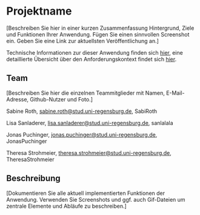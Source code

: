 # Projektname	

[Beschreiben Sie hier in einer kurzen Zusammenfassung Hintergrund, Ziele und Funktionen Ihrer Anwendung. Fügen Sie einen sinnvollen Screenshot ein. Geben Sie eine Link zur aktuellsten Veröffentlichung an.]

Technische Informationen zur dieser Anwendung finden sich [hier](./docs/Setup.md), eine detaillierte Übersicht über den Anforderungskontext findet sich [hier](./docs/Overview.md).

## Team

[Beschreiben Sie hier die einzelnen Teammitglieder mit Namen, E-Mail-Adresse, Github-Nutzer und Foto.]

Sabine Roth, sabine.roth@stud.uni-regensburg.de, SabiRoth 

Lisa Sanladerer, lisa.sanladerer@stud.uni-regensburg.de, sanlalala

Jonas Puchinger, jonas.puchinger@stud.uni-regensburg.de, JonasPuchinger

Theresa Strohmeier, theresa.strohmeier@stud.uni-regensburg.de, TheresaStrohmeier


## Beschreibung

[Dokumentieren Sie alle aktuell implementierten Funktionen der Anwendung. Verwenden Sie Screenshots und ggf. auch Gif-Dateien um zentrale Elemente und Abläufe zu beschreiben.]
